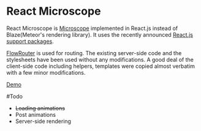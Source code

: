 # React Microscope

React Microscope is [Microscope](https://github.com/DiscoverMeteor/Microscope) implemented 
in React.js instead of Blaze(Meteor's rendering library). It uses the recently announced [React.js support packages](http://react-in-meteor.readthedocs.org). 

[FlowRouter](https://github.com/kadirahq/flow-router) is used for routing. The existing server-side code and the stylesheets have been used without any modifications. A good deal of the client-side code including
helpers, templates were copied almost verbatim with a few minor modifications.

[Demo](http://react-microscope.meteor.com)

#Todo

- ~~Loading animations~~
- Post animations
- Server-side rendering
